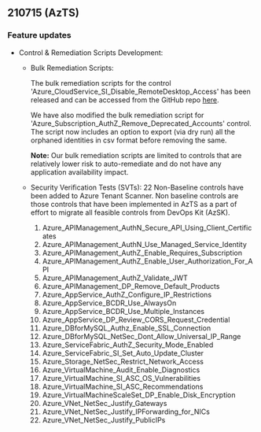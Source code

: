 ## 210715 (AzTS)

### Feature updates

* Control & Remediation Scripts Development:
    * Bulk Remediation Scripts:
    
        The bulk remediation scripts for the control 'Azure_CloudService_SI_Disable_RemoteDesktop_Access' has been released and can be accessed from the GitHub repo [here](https://github.com/azsk/AzTS-docs/tree/main/Scripts/RemediationScripts).

        We have also modified the bulk remediation script for 'Azure_Subscription_AuthZ_Remove_Deprecated_Accounts' control. The script now includes an option to export (via dry run) all the orphaned identities in csv format before removing the same.  

        **Note:** Our bulk remediation scripts are limited to controls that are relatively lower risk to auto-remediate and do not have any application availability impact.  


    * Security Verification Tests (SVTs):
    22 Non-Baseline controls have been added to Azure Tenant Scanner. Non baseline controls are those controls that have been implemented in AzTS as a part of effort to migrate all feasible controls from DevOps Kit (AzSK). 
        1.  Azure_APIManagement_AuthN_Secure_API_Using_Client_Certificates
        2.  Azure_APIManagement_AuthN_Use_Managed_Service_Identity
        3.  Azure_APIManagement_AuthZ_Enable_Requires_Subscription
        4.  Azure_APIManagement_AuthZ_Enable_User_Authorization_For_API
        5.  Azure_APIManagement_AuthZ_Validate_JWT
        6.  Azure_APIManagement_DP_Remove_Default_Products
        7.  Azure_AppService_AuthZ_Configure_IP_Restrictions 
        8.  Azure_AppService_BCDR_Use_AlwaysOn
        9.  Azure_AppService_BCDR_Use_Multiple_Instances
        10. Azure_AppService_DP_Review_CORS_Request_Credential
        11. Azure_DBforMySQL_Authz_Enable_SSL_Connection
        12. Azure_DBforMySQL_NetSec_Dont_Allow_Universal_IP_Range
        13. Azure_ServiceFabric_AuthZ_Security_Mode_Enabled
        14. Azure_ServiceFabric_SI_Set_Auto_Update_Cluster
        15. Azure_Storage_NetSec_Restrict_Network_Access
        16. Azure_VirtualMachine_Audit_Enable_Diagnostics
        17. Azure_VirtualMachine_SI_ASC_OS_Vulnerabilities
        18. Azure_VirtualMachine_SI_ASC_Recommendations
        19. Azure_VirtualMachineScaleSet_DP_Enable_Disk_Encryption
        20. Azure_VNet_NetSec_Justify_Gateways
        21. Azure_VNet_NetSec_Justify_IPForwarding_for_NICs
        22. Azure_VNet_NetSec_Justify_PublicIPs

